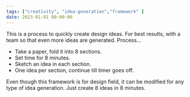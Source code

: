 ```yaml
---
tags: ["creativity", "idea-generation","framework" ]
date: 2023-01-01 00:00:00
---
```


This is a process to quickly create design ideas. For best results, with a team so that even more ideas are generated. Process...

- Take a paper, fold it into 8 sections.
- Set time for 8 minutes.
- Sketch an idea in each section.
- One idea per section, continue till timer goes off.

Even though this framework is for design field, it can be modified for any type of idea generation. Just create 8 ideas in 8 minutes.